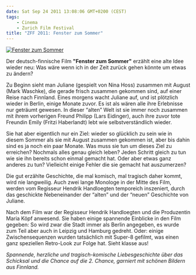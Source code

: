 ```yaml
---
date: Sat Sep 24 2011 13:08:06 GMT+0200 (CEST)
tags:
    - Cinema
    - Zurich Film Festival
title: "ZFF 2011: Fenster zum Sommer"
---
```



[![Fenster zum
Sommer](http://media.tumblr.com/tumblr_ls0w3cMKgs1qa2z4q.jpg "Fenster zum Sommer")](http://www.zurichfilmfestival.org/de//filme/1844/fenster-zum-sommer/)

Der deutsch-finnische Film **"Fenster zum Sommer"** erzählt eine alte
Idee wieder neu: Was wäre wenn ich in der Zeit zurück gehen könnte um
etwas zu ändern?

Zu Beginn sieht man Juliane (gespielt von Nina Hoss) zusammen mit August
(Mark Waschke), die gerade frisch zusammen gekommen sind, auf einer
Reise nach Finnland. Eines morgens wacht Juliane auf, und ist plötzlich
wieder in Berlin, einige Monate zuvor. Es ist als wären alle ihre
Erlebnisse nur geträumt gewesen. In dieser “alten” Welt ist sie immer
noch zusammen mit ihrem vorherigen Freund Philipp (Lars Eidinger), auch
ihre zuvor tote Freundin Emily (Fritzi Haberlandt) lebt wie
selbstverständlich wieder.

Sie hat aber eigentlich nur ein Ziel: wieder so glücklich zu sein wie in
diesem Sommer als sie mit August zusammen gekommen ist, aber bis dahin
sind es ja noch ein paar Monate. Was muss sie tun um dieses Ziel zu
erreichen? Nochmals alles genau gleich leben? Jeden Schritt gleich zu
tun wie sie ihn bereits schon einmal gemacht hat. Oder aber etwas ganz
anderes zu tun? Vielleicht einige Fehler die sie gemacht hat
auszumerzen?

Die gut erzählte Geschichte, die mal komisch, mal tragisch daher kommt,
wird nie langweilig. Auch zwei lange Monologe in der Mitte des Film,
werden vom Regisseur Hendrik Handloegten temporeich inszeniert, durch
das geschickte Nebeneinander der “alten” und der “neuen” Geschichte von
Juliane.

Nach dem Film war der Regisseur Hendrik Handloegten und die Produzentin
Maria Köpf anwesend. Sie haben einige spannende Einblicke in den Film
gegeben: So wird zwar die Stadt immer als Berlin angegeben, es wurde zum
Teil aber auch in Leipzig und Hamburg gedreht. Oder: einige
Zwischensequenzen wurden tatsächlich mit Super-8 gefilmt, was einen ganz
speziellen Retro-Look zur Folge hat. Sieht klasse aus!

*Spannende, herzliche und tragisch-komische Liebesgeschichte über das
Schicksal und die Chance auf die 2. Chance, garniert mit schönen Bildern
aus Finnland.*

